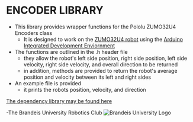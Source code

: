 ENCODER LIBRARY
===============
+ This library provides wrapper functions for the Pololu ZUMO32U4 Encoders class
	+ It is designed to work on the [ZUMO32U4 robot](https://www.pololu.com/docs/0J63/all) using the [Arduino Integrated Development Enviornment](https://www.arduino.cc/en/Main/Software)
+ The functions are outlined in the .h header file
	+ they allow the robot's left side position, right side position, left side velocity, right side velocity, and overall direction to be returned
	+ in addition, methods are provided to return the robot's average position and velocity between its left and right sides
+ An example file is provided
	+ it prints the robots position, velocity, and direction

[The dependency library may be found here](http://pololu.github.io/zumo-32u4-arduino-library/)

-The Brandeis University Robotics Club
![Brandeis University Logo](https://www.brandeis.edu/communications/creative/downloads/gotham-outlined.jpg)
		
